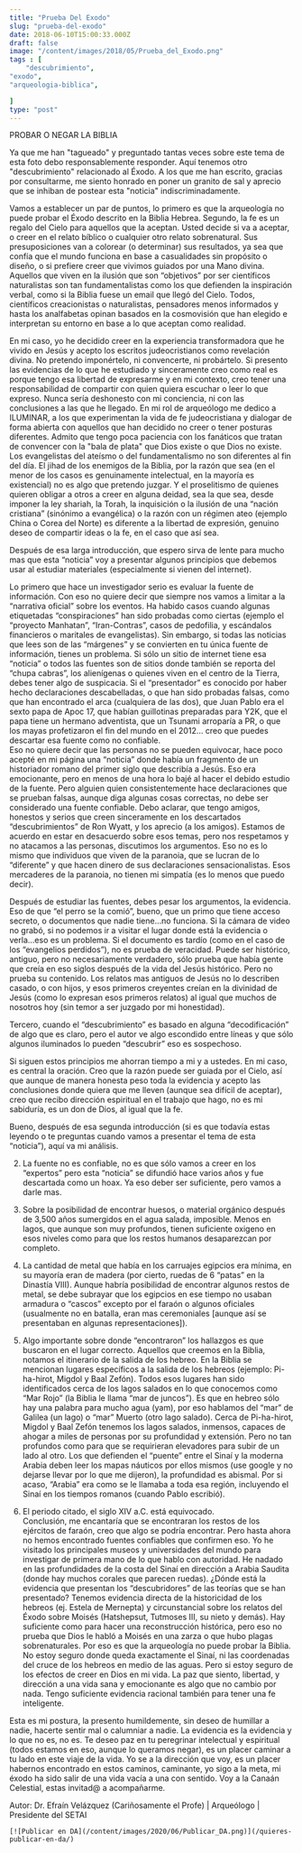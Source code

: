 ```yaml
---
title: "Prueba Del Exodo"
slug: "prueba-del-exodo"
date: 2018-06-10T15:00:33.000Z
draft: false
image: "/content/images/2018/05/Prueba_del_Exodo.png"
tags : [
    "descubrimiento",
"exodo",
"arqueologia-biblica",

]
type: "post"
---
```


   PROBAR O NEGAR LA BIBLIA

  Ya que me han "tagueado" y preguntado tantas veces sobre este tema de esta foto debo responsablemente responder. Aquí tenemos otro "descubrimiento" relacionado al Éxodo. A los que me han escrito, gracias por consultarme, me siento honrado en poner un granito de sal y aprecio que se inhiban de postear esta "noticia" indiscriminadamente.

 Vamos a establecer un par de puntos, lo primero es que la arqueología no puede probar el Éxodo descrito en la Biblia Hebrea. Segundo, la fe es un regalo del Cielo para aquellos que la aceptan. Usted decide si va a aceptar, o creer en el relato bíblico o cualquier otro relato sobrenatural. Sus presuposiciones van a colorear (o determinar) sus resultados, ya sea que confía que el mundo funciona en base a casualidades sin propósito o diseño, o si prefiere creer que vivimos guiados por una Mano divina. Aquellos que viven en la ilusión que son “objetivos” por ser científicos naturalistas son tan fundamentalistas como los que defienden la inspiración verbal, como si la Biblia fuese un email que llegó del Cielo. Todos, científicos creacionistas o naturalistas, pensadores menos informados y hasta los analfabetas opinan basados en la cosmovisión que han elegido e interpretan su entorno en base a lo que aceptan como realidad.

 En mi caso, yo he decidido creer en la experiencia transformadora que he vivido en Jesús y acepto los escritos judeocristianos como revelación divina. No pretendo imponértelo, ni convencerte, ni probártelo. Si presento las evidencias de lo que he estudiado y sinceramente creo como real es porque tengo esa libertad de expresarme y en mi contexto, creo tener una responsabilidad de compartir con quien quiera escuchar o leer lo que expreso. Nunca sería deshonesto con mi conciencia, ni con las conclusiones a las que he llegado. En mi rol de arqueólogo me dedico a ILUMINAR, a los que experimentan la vida de fe judeocristiana y dialogar de forma abierta con aquellos que han decidido no creer o tener posturas diferentes. Admito que tengo poca paciencia con los fanáticos que tratan de convencer con la "bala de plata" que Dios existe o que Dios no existe. Los evangelistas del ateísmo o del fundamentalismo no son diferentes al fin del día. El jihad de los enemigos de la Biblia, por la razón que sea (en el menor de los casos es genuinamente intelectual, en la mayoría es existencial) no es algo que pretendo juzgar. Y el proselitismo de quienes quieren obligar a otros a creer en alguna deidad, sea la que sea, desde imponer la ley shariah, la Torah, la inquisición o la ilusión de una “nación cristiana” (sinónimo a evangélica) o la razón con un régimen ateo (ejemplo China o Corea del Norte) es diferente a la libertad de expresión, genuino deseo de compartir ideas o la fe, en el caso que así sea.

 Después de esa larga introducción, que espero sirva de lente para mucho mas que esta “noticia” voy a presentar algunos principios que debemos usar al estudiar materiales (especialmente si vienen del internet).

 Lo primero que hace un investigador serio es evaluar la fuente de información. Con eso no quiere decir que siempre nos vamos a limitar a la “narrativa oficial” sobre los eventos. Ha habido casos cuando algunas etiquetadas “conspiraciones” han sido probadas como ciertas (ejemplo el “proyecto Manhatan”, “Iran-Contras”, casos de pedofilia, y escándalos financieros o maritales de evangelistas). Sin embargo, si todas las noticias que lees son de las “márgenes” y se convierten en tu única fuente de información, tienes un problema. Si sólo un sitio de internet tiene esa “noticia” o todos las fuentes son de sitios donde también se reporta del “chupa cabras”, los alienígenas o quienes viven en el centro de la Tierra, debes tener algo de suspicacia. Si el “presentador” es conocido por haber hecho declaraciones descabelladas, o que han sido probadas falsas, como que han encontrado el arca (cualquiera de las dos), que Juan Pablo era el sexto papa de Apoc 17, que habían guillotinas preparadas para Y2K, que el papa tiene un hermano adventista, que un Tsunami arroparía a PR, o que los mayas profetizaron el fin del mundo en el 2012… creo que puedes descartar esa fuente como no confiable.  
 Eso no quiere decir que las personas no se pueden equivocar, hace poco acepté en mi página una “noticia” donde había un fragmento de un historiador romano del primer siglo que describía a Jesús. Eso era emocionante, pero en menos de una hora lo bajé al hacer el debido estudio de la fuente. Pero alguien quien consistentemente hace declaraciones que se prueban falsas, aunque diga algunas cosas correctas, no debe ser considerado una fuente confiable. Debo aclarar, que tengo amigos, honestos y serios que creen sinceramente en los descartados “descubrimientos” de Ron Wyatt, y los aprecio (a los amigos). Estamos de acuerdo en estar en desacuerdo sobre esos temas, pero nos respetamos y no atacamos a las personas, discutimos los argumentos. Eso no es lo mismo que individuos que viven de la paranoia, que se lucran de lo “diferente” y que hacen dinero de sus declaraciones sensacionalistas. Esos mercaderes de la paranoia, no tienen mi simpatía (es lo menos que puedo decir).

 Después de estudiar las fuentes, debes pesar los argumentos, la evidencia. Eso de que “el perro se la comió”, bueno, que un primo que tiene acceso secreto, o documentos que nadie tiene…no funciona. Si la cámara de video no grabó, si no podemos ir a visitar el lugar donde está la evidencia o verla…eso es un problema. Si el documento es tardío (como en el caso de los “evangelios perdidos”), no es prueba de veracidad. Puede ser histórico, antiguo, pero no necesariamente verdadero, sólo prueba que había gente que creía en eso siglos después de la vida del Jesús histórico. Pero no prueba su contenido. Los relatos mas antiguos de Jesús no lo describen casado, o con hijos, y esos primeros creyentes creían en la divinidad de Jesús (como lo expresan esos primeros relatos) al igual que muchos de nosotros hoy (sin temor a ser juzgado por mi honestidad).

 Tercero, cuando el “descubrimiento” es basado en alguna “decodificación” de algo que es claro, pero el autor ve algo escondido entre líneas y que sólo algunos iluminados lo pueden “descubrir” eso es sospechoso.

 Si siguen estos principios me ahorran tiempo a mi y a ustedes. En mi caso, es central la oración. Creo que la razón puede ser guiada por el Cielo, así que aunque de manera honesta peso toda la evidencia y acepto las conclusiones donde quiera que me lleven (aunque sea difícil de aceptar), creo que recibo dirección espiritual en el trabajo que hago, no es mi sabiduría, es un don de Dios, al igual que la fe.

 Bueno, después de esa segunda introducción (si es que todavía estas leyendo o te preguntas cuando vamos a presentar el tema de esta “noticia”), aquí va mi análisis.

 
 2.  La fuente no es confiable, no es que sólo vamos a creer en los “expertos” pero esta “noticia” se difundió hace varios años y fue descartada como un hoax. Ya eso deber ser suficiente, pero vamos a darle mas.

 
 4.  Sobre la posibilidad de encontrar huesos, o material orgánico después de 3,500 años sumergidos en el agua salada, imposible. Menos en lagos, que aunque son muy profundos, tienen suficiente oxigeno en esos niveles como para que los restos humanos desaparezcan por completo.

 
 6.  La cantidad de metal que había en los carruajes egipcios era mínima, en su mayoría eran de madera (por cierto, ruedas de 6 “patas” en la Dinastía VIII). Aunque habría posibilidad de encontrar algunos restos de metal, se debe subrayar que los egipcios en ese tiempo no usaban armadura o “cascos” excepto por el faraón o algunos oficiales (usualmente no en batalla, eran mas ceremoniales [aunque así se presentaban en algunas representaciones]).

 
 8.  Algo importante sobre donde “encontraron” los hallazgos es que buscaron en el lugar correcto. Aquellos que creemos en la Biblia, notamos el itinerario de la salida de los hebreo. En la Biblia se mencionan lugares específicos a la salida de los hebreos (ejemplo: Pi-ha-hirot, Migdol y Baal Zefón). Todos esos lugares han sido identificados cerca de los lagos salados en lo que conocemos como “Mar Rojo” (la Biblia le llama “mar de juncos”). Es que en hebreo sólo hay una palabra para mucho agua (yam), por eso hablamos del “mar” de Galilea (un lago) o “mar” Muerto (otro lago salado). Cerca de Pi-ha-hirot, Migdol y Baal Zefón tenemos los lagos salados, inmensos, capaces de ahogar a miles de personas por su profundidad y extensión. Pero no tan profundos como para que se requirieran elevadores para subir de un lado al otro. Los que defienden el “puente” entre el Sinaí y la moderna Arabia deben leer los mapas náuticos por ellos mismos (use google y no dejarse llevar por lo que me dijeron), la profundidad es abismal. Por si acaso, “Arabia” era como se le llamaba a toda esa región, incluyendo el Sinaí en los tiempos romanos (cuando Pablo escribió).

 
 10.  El periodo citado, el siglo XIV a.C. está equivocado.  
 Conclusión, me encantaría que se encontraran los restos de los ejércitos de faraón, creo que algo se podría encontrar. Pero hasta ahora no hemos encontrado fuentes confiables que confirmen eso. Yo he visitado los principales museos y universidades del mundo para investigar de primera mano de lo que hablo con autoridad. He nadado en las profundidades de la costa del Sinaí en dirección a Arabia Saudita (donde hay muchos corales que parecen ruedas). ¿Dónde está la evidencia que presentan los “descubridores” de las teorías que se han presentado? Tenemos evidencia directa de la historicidad de los hebreos (ej. Estela de Mernepta) y circunstancial sobre los relatos del Éxodo sobre Moisés (Hatshepsut, Tutmoses III, su nieto y demás). Hay suficiente como para hacer una reconstrucción histórica, pero eso no prueba que Dios le habló a Moisés en una zarza o que hubo plagas sobrenaturales. Por eso es que la arqueología no puede probar la Biblia. No estoy seguro donde queda exactamente el Sinaí, ni las coordenadas del cruce de los hebreos en medio de las aguas. Pero si estoy seguro de los efectos de creer en Dios en mi vida. La paz que siento, libertad, y dirección a una vida sana y emocionante es algo que no cambio por nada. Tengo suficiente evidencia racional también para tener una fe inteligente.

 
 
 Esta es mi postura, la presento humildemente, sin deseo de humillar a nadie, hacerte sentir mal o calumniar a nadie. La evidencia es la evidencia y lo que no es, no es. Te deseo paz en tu peregrinar intelectual y espiritual (todos estamos en eso, aunque lo queramos negar), es un placer caminar a tu lado en este viaje de la vida. Yo se a la dirección que voy, es un placer habernos encontrado en estos caminos, caminante, yo sigo a la meta, mi éxodo ha sido salir de una vida vacía a una con sentido. Voy a la Canaán Celestial, estas invitad@ a acompañarme.

 Autor: Dr. Efraín Velázquez (Cariñosamente el Profe) | Arqueólogo | Presidente del SETAI

    [![Publicar en DA](/content/images/2020/06/Publicar_DA.png)](/quieres-publicar-en-da/) 